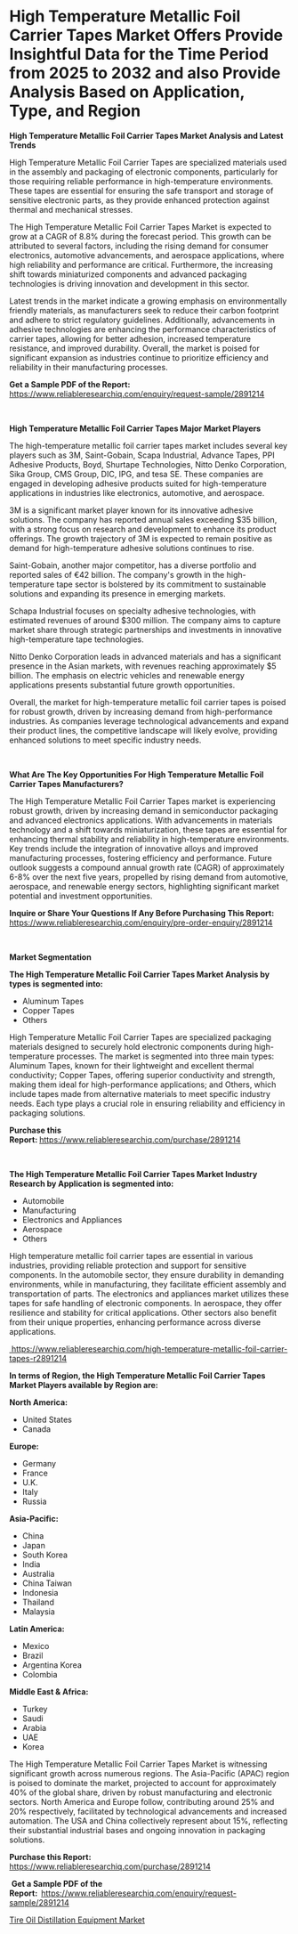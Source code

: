<p><h1>High Temperature Metallic Foil Carrier Tapes Market Offers Provide Insightful Data for the Time Period from 2025 to 2032 and also Provide Analysis Based on Application, Type, and Region</h1></p><p><strong>High Temperature Metallic Foil Carrier Tapes Market Analysis and Latest Trends</strong></p>
<p><p>High Temperature Metallic Foil Carrier Tapes are specialized materials used in the assembly and packaging of electronic components, particularly for those requiring reliable performance in high-temperature environments. These tapes are essential for ensuring the safe transport and storage of sensitive electronic parts, as they provide enhanced protection against thermal and mechanical stresses.</p><p>The High Temperature Metallic Foil Carrier Tapes Market is expected to grow at a CAGR of 8.8% during the forecast period. This growth can be attributed to several factors, including the rising demand for consumer electronics, automotive advancements, and aerospace applications, where high reliability and performance are critical. Furthermore, the increasing shift towards miniaturized components and advanced packaging technologies is driving innovation and development in this sector.</p><p>Latest trends in the market indicate a growing emphasis on environmentally friendly materials, as manufacturers seek to reduce their carbon footprint and adhere to strict regulatory guidelines. Additionally, advancements in adhesive technologies are enhancing the performance characteristics of carrier tapes, allowing for better adhesion, increased temperature resistance, and improved durability. Overall, the market is poised for significant expansion as industries continue to prioritize efficiency and reliability in their manufacturing processes.</p></p>
<p><strong>Get a Sample PDF of the Report:&nbsp;</strong> <a href="https://www.reliableresearchiq.com/enquiry/request-sample/2891214?utm_campaign=2455&utm_medium=2&utm_source=Github&utm_content=ia&utm_term=14032025&utm_id=high-temperature-metallic-foil-carrier-tapes">https://www.reliableresearchiq.com/enquiry/request-sample/2891214</a></p>
<p>&nbsp;</p>
<p><strong>High Temperature Metallic Foil Carrier Tapes Major Market Players</strong></p>
<p><p>The high-temperature metallic foil carrier tapes market includes several key players such as 3M, Saint-Gobain, Scapa Industrial, Advance Tapes, PPI Adhesive Products, Boyd, Shurtape Technologies, Nitto Denko Corporation, Sika Group, CMS Group, DIC, IPG, and tesa SE. These companies are engaged in developing adhesive products suited for high-temperature applications in industries like electronics, automotive, and aerospace.</p><p>3M is a significant market player known for its innovative adhesive solutions. The company has reported annual sales exceeding $35 billion, with a strong focus on research and development to enhance its product offerings. The growth trajectory of 3M is expected to remain positive as demand for high-temperature adhesive solutions continues to rise.</p><p>Saint-Gobain, another major competitor, has a diverse portfolio and reported sales of €42 billion. The company's growth in the high-temperature tape sector is bolstered by its commitment to sustainable solutions and expanding its presence in emerging markets.</p><p>Schapa Industrial focuses on specialty adhesive technologies, with estimated revenues of around $300 million. The company aims to capture market share through strategic partnerships and investments in innovative high-temperature tape technologies.</p><p>Nitto Denko Corporation leads in advanced materials and has a significant presence in the Asian markets, with revenues reaching approximately $5 billion. The emphasis on electric vehicles and renewable energy applications presents substantial future growth opportunities.</p><p>Overall, the market for high-temperature metallic foil carrier tapes is poised for robust growth, driven by increasing demand from high-performance industries. As companies leverage technological advancements and expand their product lines, the competitive landscape will likely evolve, providing enhanced solutions to meet specific industry needs.</p></p>
<p>&nbsp;</p>
<p><strong>What Are The Key Opportunities For High Temperature Metallic Foil Carrier Tapes Manufacturers?</strong></p>
<p><p>The High Temperature Metallic Foil Carrier Tapes market is experiencing robust growth, driven by increasing demand in semiconductor packaging and advanced electronics applications. With advancements in materials technology and a shift towards miniaturization, these tapes are essential for enhancing thermal stability and reliability in high-temperature environments. Key trends include the integration of innovative alloys and improved manufacturing processes, fostering efficiency and performance. Future outlook suggests a compound annual growth rate (CAGR) of approximately 6-8% over the next five years, propelled by rising demand from automotive, aerospace, and renewable energy sectors, highlighting significant market potential and investment opportunities.</p></p>
<p><strong>Inquire or Share Your Questions If Any Before Purchasing This Report:</strong> <a href="https://www.reliableresearchiq.com/enquiry/pre-order-enquiry/2891214?utm_campaign=2455&utm_medium=2&utm_source=Github&utm_content=ia&utm_term=14032025&utm_id=high-temperature-metallic-foil-carrier-tapes">https://www.reliableresearchiq.com/enquiry/pre-order-enquiry/2891214</a></p>
<p>&nbsp;</p>
<p><strong>Market Segmentation</strong></p>
<p><strong>The High Temperature Metallic Foil Carrier Tapes Market Analysis by types is segmented into:</strong></p>
<p><ul><li>Aluminum Tapes</li><li>Copper Tapes</li><li>Others</li></ul></p>
<p><p>High Temperature Metallic Foil Carrier Tapes are specialized packaging materials designed to securely hold electronic components during high-temperature processes. The market is segmented into three main types: Aluminum Tapes, known for their lightweight and excellent thermal conductivity; Copper Tapes, offering superior conductivity and strength, making them ideal for high-performance applications; and Others, which include tapes made from alternative materials to meet specific industry needs. Each type plays a crucial role in ensuring reliability and efficiency in packaging solutions.</p></p>
<p><strong>Purchase this Report:&nbsp;</strong><a href="https://www.reliableresearchiq.com/purchase/2891214?utm_campaign=2455&utm_medium=2&utm_source=Github&utm_content=ia&utm_term=14032025&utm_id=high-temperature-metallic-foil-carrier-tapes">https://www.reliableresearchiq.com/purchase/2891214</a></p>
<p>&nbsp;</p>
<p><strong>The High Temperature Metallic Foil Carrier Tapes Market Industry Research by Application is segmented into:</strong></p>
<p><ul><li>Automobile</li><li>Manufacturing</li><li>Electronics and Appliances</li><li>Aerospace</li><li>Others</li></ul></p>
<p><p>High temperature metallic foil carrier tapes are essential in various industries, providing reliable protection and support for sensitive components. In the automobile sector, they ensure durability in demanding environments, while in manufacturing, they facilitate efficient assembly and transportation of parts. The electronics and appliances market utilizes these tapes for safe handling of electronic components. In aerospace, they offer resilience and stability for critical applications. Other sectors also benefit from their unique properties, enhancing performance across diverse applications.</p></p>
<p><a href="https://www.reliableresearchiq.com/high-temperature-metallic-foil-carrier-tapes-r2891214?utm_campaign=2455&utm_medium=2&utm_source=Github&utm_content=ia&utm_term=14032025&utm_id=high-temperature-metallic-foil-carrier-tapes">&nbsp;https://www.reliableresearchiq.com/high-temperature-metallic-foil-carrier-tapes-r2891214</a></p>
<p><strong>In terms of Region, the High Temperature Metallic Foil Carrier Tapes Market Players available by Region are:</strong></p>
<p>
    <p> <strong> North America: </strong>
        <ul>
            <li>United States</li>
            <li>Canada</li>
        </ul>
        </p> 
    <p> <strong> Europe: </strong>
        <ul>
            <li>Germany</li>
            <li>France</li>
            <li>U.K.</li>
            <li>Italy</li>
            <li>Russia</li>
        </ul>
        </p> 
    <p> <strong> Asia-Pacific: </strong>
        <ul>
            <li>China</li>
            <li>Japan</li>
            <li>South Korea</li>
            <li>India</li>
            <li>Australia</li>
            <li>China Taiwan</li>
            <li>Indonesia</li>
            <li>Thailand</li>
            <li>Malaysia</li>
        </ul>
        </p> 
    <p> <strong> Latin America: </strong>
        <ul>
            <li>Mexico</li>
            <li>Brazil</li>
            <li>Argentina Korea</li>
            <li>Colombia</li>
        </ul>
        </p> 
    <p> <strong> Middle East & Africa: </strong>
        <ul>
            <li>Turkey</li>
            <li>Saudi</li>
            <li>Arabia</li>
            <li>UAE</li>
            <li>Korea</li>
        </ul>
    </p>
    </p>
<p><p>The High Temperature Metallic Foil Carrier Tapes Market is witnessing significant growth across numerous regions. The Asia-Pacific (APAC) region is poised to dominate the market, projected to account for approximately 40% of the global share, driven by robust manufacturing and electronic sectors. North America and Europe follow, contributing around 25% and 20% respectively, facilitated by technological advancements and increased automation. The USA and China collectively represent about 15%, reflecting their substantial industrial bases and ongoing innovation in packaging solutions.</p></p>
<p><strong>Purchase this Report: </strong><a href="https://www.reliableresearchiq.com/purchase/2891214?utm_campaign=2455&utm_medium=2&utm_source=Github&utm_content=ia&utm_term=14032025&utm_id=high-temperature-metallic-foil-carrier-tapes">https://www.reliableresearchiq.com/purchase/2891214</a></p>
<p>&nbsp;<strong>Get a Sample PDF of the Report:&nbsp;&nbsp;</strong><a href="https://www.reliableresearchiq.com/enquiry/request-sample/2891214?utm_campaign=2455&utm_medium=2&utm_source=Github&utm_content=ia&utm_term=14032025&utm_id=high-temperature-metallic-foil-carrier-tapes">https://www.reliableresearchiq.com/enquiry/request-sample/2891214</a></p>
<p><strong></strong></p>
<p><p><a href="https://github.com/AlisaRowe24/Market-Research-Report-List-1/blob/main/tire-oil-distillation-equipment-market.md?utm_campaign=2455&utm_medium=2&utm_source=Github&utm_content=ia&utm_term=14032025&utm_id=high-temperature-metallic-foil-carrier-tapes">Tire Oil Distillation Equipment Market</a></p></p>